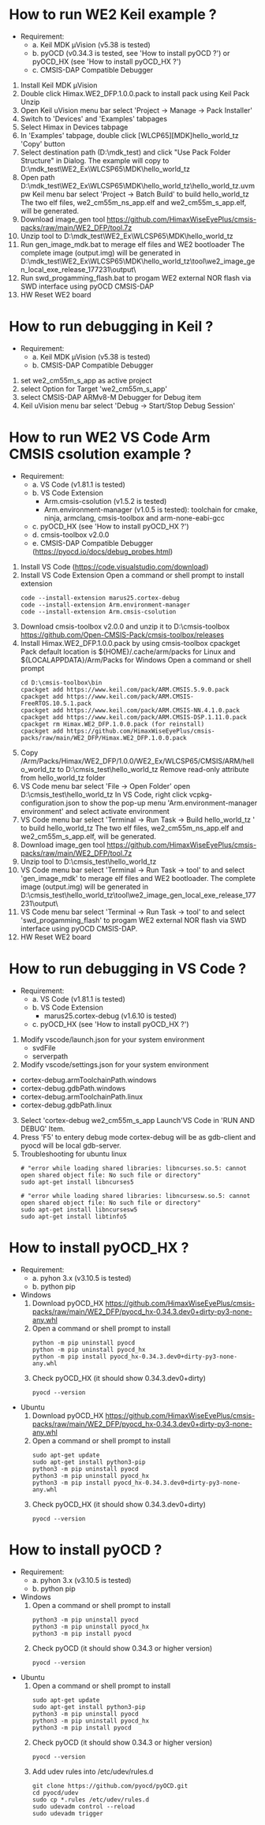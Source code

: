 # How to run WE2 Keil example ?
 
 - Requirement:
     - a. Keil MDK μVision (v5.38 is tested)
     - b. pyOCD (v0.34.3 is tested, see 'How to install pyOCD ?') or pyOCD_HX (see 'How to install pyOCD_HX ?')
     - c. CMSIS-DAP Compatible Debugger

 1. Install Keil MDK μVision
 2. Double click Himax.WE2_DFP.1.0.0.pack to install pack using Keil Pack Unzip
 3. Open Keil uVision menu bar select 'Project -> Manage -> Pack Installer'
 4. Switch to 'Devices' and 'Examples' tabpages
 5. Select Himax in Devices tabpage
 6. In 'Examples' tabpage, double click [WLCP65][MDK]hello_world_tz 'Copy' button 
 7. Select destination path (D:\mdk_test) and click "Use Pack Folder Structure" in Dialog.
    The example will copy to D:\mdk_test\WE2_Ex\WLCSP65\MDK\hello_world_tz
 8. Open path D:\mdk_test\WE2_Ex\WLCSP65\MDK\hello_world_tz\hello_world_tz.uvmpw
     Keil menu bar select 'Project -> Batch Build' to build hello_world_tz
 	The two elf files, we2_cm55m_ns_app.elf and we2_cm55m_s_app.elf, will be generated.
 9. Download image_gen tool https://github.com/HimaxWiseEyePlus/cmsis-packs/raw/main/WE2_DFP/tool.7z
 10. Unzip tool to D:\mdk_test\WE2_Ex\WLCSP65\MDK\hello_world_tz
 11. Run gen_image_mdk.bat to merage elf files and WE2 bootloader
     The complete image (output.img) will be generated in 
 	D:\mdk_test\WE2_Ex\WLCSP65\MDK\hello_world_tz\tool\we2_image_gen_local_exe_release_177231\output\
 12. Run swd_progamming_flash.bat to progam WE2 external NOR flash via SWD interface using pyOCD CMSIS-DAP
 13. HW Reset WE2 board

# How to run debugging in Keil ?
 - Requirement:
      - a. Keil MDK μVision (v5.38 is tested)
      - b. CMSIS-DAP Compatible Debugger

 1. set we2_cm55m_s_app as active project
 2. select Option for Target 'we2_cm55m_s_app'
 3. select CMSIS-DAP ARMv8-M Debugger for Debug item
 4. Keil uVision menu bar select 'Debug -> Start/Stop Debug Session'

# How to run WE2 VS Code Arm CMSIS csolution example ?
 - Requirement:
      - a. VS Code (v1.81.1 is tested)
      - b. VS Code Extension
           - Arm.cmsis-csolution (v1.5.2 is tested)
           - Arm.environment-manager (v1.0.5 is tested):
               toolchain for cmake, ninja, armclang, cmsis-toolbox and arm-none-eabi-gcc
      - c. pyOCD_HX (see 'How to install pyOCD_HX ?')
      - d. cmsis-toolbox v2.0.0
      - e. CMSIS-DAP Compatible Debugger (https://pyocd.io/docs/debug_probes.html)

 1. Install VS Code (https://code.visualstudio.com/download) 
 2. Install VS Code Extension
    Open a command or shell prompt to install extension
     ```
     code --install-extension marus25.cortex-debug
     code --install-extension Arm.environment-manager
     code --install-extension Arm.cmsis-csolution
     ```
 3. Download cmsis-toolbox v2.0.0 and unzip it to D:\cmsis-toolbox
    https://github.com/Open-CMSIS-Pack/cmsis-toolbox/releases
 4. Install Himax.WE2_DFP.1.0.0.pack by using cmsis-toolbox cpackget
    Pack default location is ${HOME}/.cache/arm/packs for Linux and ${LOCALAPPDATA}/Arm/Packs for Windows
    Open a command or shell prompt
     ```
     cd D:\cmsis-toolbox\bin
     cpackget add https://www.keil.com/pack/ARM.CMSIS.5.9.0.pack
     cpackget add https://www.keil.com/pack/ARM.CMSIS-FreeRTOS.10.5.1.pack
     cpackget add https://www.keil.com/pack/ARM.CMSIS-NN.4.1.0.pack
     cpackget add https://www.keil.com/pack/ARM.CMSIS-DSP.1.11.0.pack
     cpackget rm Himax.WE2_DFP.1.0.0.pack (for reinstall)
     cpackget add https://github.com/HimaxWiseEyePlus/cmsis-packs/raw/main/WE2_DFP/Himax.WE2_DFP.1.0.0.pack
     ```
 5. Copy /Arm/Packs/Himax/WE2_DFP/1.0.0/WE2_Ex/WLCSP65/CMSIS/ARM/hello_world_tz to D:\cmsis_test\hello_world_tz
    Remove read-only attribute from hello_world_tz folder
 6. VS Code menu bar select 'File -> Open Folder' open D:\cmsis_test\hello_world_tz
    In VS Code, right click vcpkg-configuration.json to show the pop-up menu 'Arm.environment-manager environment' and select activate environment
 7. VS Code menu bar select 'Terminal -> Run Task -> Build hello_world_tz ' to build hello_world_tz
     The two elf files, we2_cm55m_ns_app.elf and we2_cm55m_s_app.elf, will be generated.
 8. Download image_gen tool https://github.com/HimaxWiseEyePlus/cmsis-packs/raw/main/WE2_DFP/tool.7z
 9. Unzip tool to D:\cmsis_test\hello_world_tz
 10. VS Code menu bar select 'Terminal -> Run Task -> tool' to and select 'gen_image_mdk' to 
    merage elf files and WE2 bootloader.
    The complete image (output.img) will be generated in D:\cmsis_test\hello_world_tz\tool\we2_image_gen_local_exe_release_177231\output\
 11. VS Code menu bar select 'Terminal -> Run Task -> tool' to and select 'swd_progamming_flash' to 
    progam WE2 external NOR flash via SWD interface using pyOCD CMSIS-DAP.
 12. HW Reset WE2 board

# How to run debugging in VS Code ?
 - Requirement:
      - a. VS Code (v1.81.1 is tested)
      - b. VS Code Extension
         - marus25.cortex-debug (v1.6.10 is tested)
      - c. pyOCD_HX (see 'How to install pyOCD_HX ?')

 1. Modify vscode/launch.json for your system environment
      - svdFile
      - serverpath
 2. Modify vscode/settings.json for your system environment
   - cortex-debug.armToolchainPath.windows
   - cortex-debug.gdbPath.windows
   - cortex-debug.armToolchainPath.linux
   - cortex-debug.gdbPath.linux
 3. Select 'cortex-debug we2_cm55m_s_app Launch'VS Code in 'RUN AND DEBUG' Item.
 4. Press 'F5' to entery debug mode
    cortex-debug will be as gdb-client and pyocd will be local gdb-server.
 5. Troubleshooting for ubuntu linux
      ```
      # "error while loading shared libraries: libncurses.so.5: cannot open shared object file: No such file or directory"
      sudo apt-get install libncurses5

      # "error while loading shared libraries: libncursesw.so.5: cannot open shared object file: No such file or directory"
      sudo apt-get install libncursesw5
      sudo apt-get install libtinfo5
      ```
# How to install pyOCD_HX ?
 - Requirement:
      - a. pyhon 3.x (v3.10.5 is tested)
      - b. python pip
 - Windows
   1. Download pyOCD_HX https://github.com/HimaxWiseEyePlus/cmsis-packs/raw/main/WE2_DFP/pyocd_hx-0.34.3.dev0+dirty-py3-none-any.whl
   2. Open a command or shell prompt to install
      ```
      python -m pip uninstall pyocd
      python -m pip uninstall pyocd_hx
      python -m pip install pyocd_hx-0.34.3.dev0+dirty-py3-none-any.whl
      ```
   3. Check pyOCD_HX (it should show 0.34.3.dev0+dirty)
      ```
      pyocd --version 
      ```
 - Ubuntu
   1. Download pyOCD_HX https://github.com/HimaxWiseEyePlus/cmsis-packs/raw/main/WE2_DFP/pyocd_hx-0.34.3.dev0+dirty-py3-none-any.whl
   2. Open a command or shell prompt to install
      ```
      sudo apt-get update
      sudo apt-get install python3-pip
      python3 -m pip uninstall pyocd
      python3 -m pip uninstall pyocd_hx
      python3 -m pip install pyocd_hx-0.34.3.dev0+dirty-py3-none-any.whl
      ```
   3. Check pyOCD_HX (it should show 0.34.3.dev0+dirty)
      ```
      pyocd --version 
      ```
# How to install pyOCD ?
 - Requirement:
      - a. pyhon 3.x (v3.10.5 is tested)
      - b. python pip
 - Windows
   1. Open a command or shell prompt to install
      ```
      python3 -m pip uninstall pyocd
      python3 -m pip uninstall pyocd_hx
      python3 -m pip install pyocd
      ``` 
   2. Check pyOCD (it should show 0.34.3 or higher version)
      ```
      pyocd --version 
      ```
 - Ubuntu
   1. Open a command or shell prompt to install
      ```
      sudo apt-get update
      sudo apt-get install python3-pip
      python3 -m pip uninstall pyocd
      python3 -m pip uninstall pyocd_hx
      python3 -m pip install pyocd
      ```
   2. Check pyOCD (it should show 0.34.3 or higher version)
      ```
      pyocd --version 
      ```
   3. Add udev rules into /etc/udev/rules.d
      ```
      git clone https://github.com/pyocd/pyOCD.git
      cd pyocd/udev
      sudo cp *.rules /etc/udev/rules.d
      sudo udevadm control --reload
      sudo udevadm trigger
      ```
